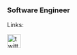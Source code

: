 ### Software Engineer
Links:

<p align="left">
  <a href="https://twitter.com/namestarlit">
  <img src="https://cdn.simpleicons.org/twitter/f5f5f5;" alt="twitter" height="32" width="32" />
  </a>
</p>
